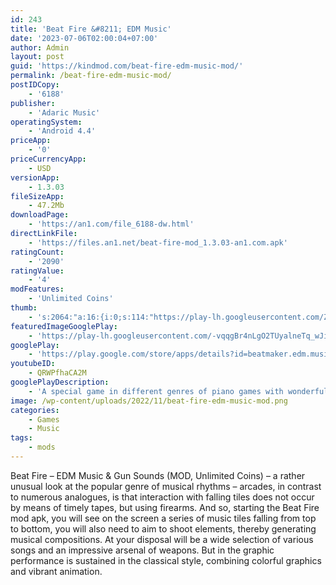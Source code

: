 ```yaml
---
id: 243
title: 'Beat Fire &#8211; EDM Music'
date: '2023-07-06T02:00:04+07:00'
author: Admin
layout: post
guid: 'https://kindmod.com/beat-fire-edm-music-mod/'
permalink: /beat-fire-edm-music-mod/
postIDCopy:
    - '6188'
publisher:
    - 'Adaric Music'
operatingSystem:
    - 'Android 4.4'
priceApp:
    - '0'
priceCurrencyApp:
    - USD
versionApp:
    - 1.3.03
fileSizeApp:
    - 47.2Mb
downloadPage:
    - 'https://an1.com/file_6188-dw.html'
directLinkFile:
    - 'https://files.an1.net/beat-fire-mod_1.3.03-an1.com.apk'
ratingCount:
    - '2090'
ratingValue:
    - '4'
modFeatures:
    - 'Unlimited Coins'
thumb:
    - 's:2064:"a:16:{i:0;s:114:"https://play-lh.googleusercontent.com/ZunftRlyMSTfkApzkReAD69WunkJzaAFh-YOXjF9cHeDuuLOkfofgjk9DSwYnzbd5Q=w526-h296";i:1;s:115:"https://play-lh.googleusercontent.com/dwMHVC83AT4x2epOsjuvECjMBGRH10_ySO01pOlJSzNvfN4grgeCLE0yr0G1S9kAhg0=w526-h296";i:2;s:115:"https://play-lh.googleusercontent.com/INNjxMkXCstZLuVw-ztkxZYMLz8HiDZnJ6APOf7dvrC6LJ5aXwopbX243fnsBqMi6kY=w526-h296";i:3;s:114:"https://play-lh.googleusercontent.com/CvSW_MNC1eAU1PCDTHxTF5Ilzr8P471W2vrN6_4_Yn1VLESKAqCzJB8Vh-chhUTBhw=w526-h296";i:4;s:115:"https://play-lh.googleusercontent.com/_LV9rLhJse2Glf7AKCmRs3lsj6eBJ3wjQb0Wh-1aiZs83TNIdOaO_ZahI-S3JbDjwTg=w526-h296";i:5;s:116:"https://play-lh.googleusercontent.com/1_aRsHRi0MxD8cNRPU6kRVeD5AkknVuxiEiwEd45Q30nQ_WT4yQdK-0SLO24_YcYeYEy=w526-h296";i:6;s:115:"https://play-lh.googleusercontent.com/rEnGYN1Y6vwoyTuRSf5ZPXEiXSX2O4eMbSxu8MD-s41tnu6RFvSXGe9vC4VzxdySpi0=w526-h296";i:7;s:115:"https://play-lh.googleusercontent.com/yhUFup962t6-K1btikVkom_Fvju1VFcd6roAxKyJK3cdaO7iMsq8zOUZBqJqZi0au-M=w526-h296";i:8;s:116:"https://play-lh.googleusercontent.com/sO3yo7a5crO9xoNdzCjy_58rOx-NqBzqBiIWSGClJKrCcFmQW3Ps51JjIcBkbWP-6H1J=w526-h296";i:9;s:116:"https://play-lh.googleusercontent.com/GJ_DZgtsjQCa9UjtyapjDzBJ_8TO5eK-AOWS6AMTD-40_lSNKkUB2v13EeqMHr8SyAv9=w526-h296";i:10;s:115:"https://play-lh.googleusercontent.com/WMd0DQz0U-MA359hBl6uFIvtPA2PYcknPhprbjsd9NxCytJQEcPwZreW_sZcPKb-DXY=w526-h296";i:11;s:114:"https://play-lh.googleusercontent.com/ApTrTTgennbOd4qbRaeM5l7y-WTZluOUC_-QMLiO5GDOrhXJQx1nEVbyv-B8z5xUcA=w526-h296";i:12;s:116:"https://play-lh.googleusercontent.com/zQskFKIw1frGueco9ifBuGfwnWJGghsadjSnbNlXRV8CpGeBurtvtlbpL4RQ4LlR-y-x=w526-h296";i:13;s:115:"https://play-lh.googleusercontent.com/_YVQwc6wYMMu7_eqY7GM98MbmErYwZKFISD75lNOBhOlcCFQxdOtyIxc_Qj8Yr4yPpQ=w526-h296";i:14;s:116:"https://play-lh.googleusercontent.com/WB0zSnLLSODkI1QmL1ErAwOCo-NxBHEhsWY1MjWYdx2rG4bv-hflMugzt3l8-Y_Tbeoq=w526-h296";i:15;s:116:"https://play-lh.googleusercontent.com/7rM4BbNf0YMKsSJC62lg8wzpA7qAG3fZURjkrXfapvaxcelHQ0ZtFEQWVbqd7O3YnSXc=w526-h296";}";'
featuredImageGooglePlay:
    - 'https://play-lh.googleusercontent.com/-vqqgBr4nLgO2TUyalneTq_wJicm43qFPgKyFbWCk-mazE8Qhj5ByTVRoRUq2eUkOII'
googlePlay:
    - 'https://play.google.com/store/apps/details?id=beatmaker.edm.musicgames.gunsounds'
youtubeID:
    - QRWPfhaCA2M
googlePlayDescription:
    - 'A special game in different genres of piano games with wonderful gameplay! Beat Fire creates a music feast suitable for YOU.Totally innovative with feel-good gun sounds. Play it at home to release stress!.You can find worldwide Epic masterpieces, such as Nevada by Vicetone, Monody by TheFatRat... and more popular songs! Enjoy the beautiful melody, relax your soul with this free fire game!.'
image: /wp-content/uploads/2022/11/beat-fire-edm-music-mod.png
categories:
    - Games
    - Music
tags:
    - mods
---
```


Beat Fire – EDM Music &amp; Gun Sounds (MOD, Unlimited Coins) – a rather unusual look at the popular genre of musical rhythms – arcades, in contrast to numerous analogues, is that interaction with falling tiles does not occur by means of timely tapes, but using firearms. And so, starting the Beat Fire mod apk, you will see on the screen a series of music tiles falling from top to bottom, you will also need to aim to shoot elements, thereby generating musical compositions. At your disposal will be a wide selection of various songs and an impressive arsenal of weapons. But in the graphic performance is sustained in the classical style, combining colorful graphics and vibrant animation.